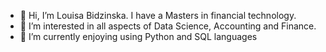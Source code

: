 - 👋 Hi, I’m Louisa Bidzinska. I have a Masters in financial technology.
- 👀 I’m interested in all aspects of Data Science, Accounting and Finance.
- 🌱 I’m currently enjoying using Python and SQL languages

<!---
LouBidz/LouBidz is a ✨ special ✨ repository because its `README.md` (this file) appears on your GitHub profile.
You can click the Preview link to take a look at your changes.
--->

